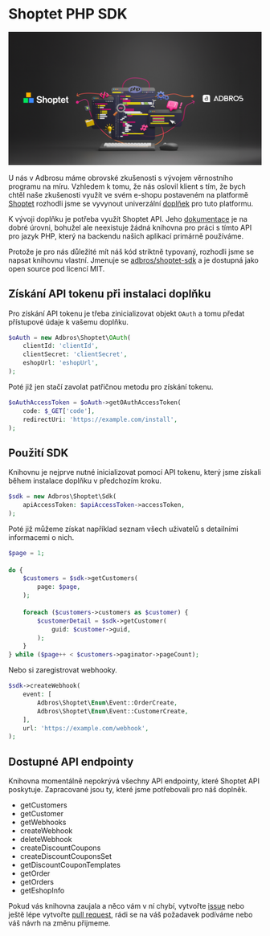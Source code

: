 # Shoptet PHP SDK

![Ilustrační obrázek](assets/article.png)

U nás v Adbrosu máme obrovské zkušenosti s vývojem věrnostního programu na míru. Vzhledem k tomu, že nás oslovil klient s tím, že bych chtěl naše zkušenosti využít ve svém e-shopu postaveném na platformě [Shoptet](https://www.shoptet.cz/) rozhodli jsme se vyvynout univerzální [doplňek](https://doplnky.shoptet.cz/) pro tuto platformu.

K vývoji doplňku je potřeba využít Shoptet API. Jeho [dokumentace](https://shoptet.docs.apiary.io) je na dobré úrovni, bohužel ale neexistuje žádná knihovna pro práci s tímto API pro jazyk PHP, který na backendu našich aplikací primárně používáme. 

Protože je pro nás důležité mít náš kód striktně typovaný, rozhodli jsme se napsat knihovnu vlastní. Jmenuje se [adbros/shoptet-sdk](https://packagist.org/packages/adbros/shoptet-sdk) a je dostupná jako open source pod licencí MIT.

## Získání API tokenu při instalaci doplňku

Pro získání API tokenu je třeba zinicializovat objekt `OAuth`  a tomu předat přístupové údaje k vašemu doplňku.

```php
$oAuth = new Adbros\Shoptet\OAuth(
	clientId: 'clientId',
	clientSecret: 'clientSecret',
	eshopUrl: 'eshopUrl',
);
```

Poté již jen stačí zavolat patřičnou metodu pro získání tokenu.

```php
$oAuthAccessToken = $oAuth->getOAuthAccessToken(
	code: $_GET['code'],
	redirectUri: 'https://example.com/install',
);
```

## Použití SDK

Knihovnu je nejprve nutné inicializovat pomocí API tokenu, který jsme získali během instalace doplňku v předchozím kroku.

```php
$sdk = new Adbros\Shoptet\Sdk(
	apiAccessToken: $apiAccessToken->accessToken,
);
```

Poté již můžeme získat například seznam všech uživatelů s detailními informacemi o nich.

```php
$page = 1;

do {
	$customers = $sdk->getCustomers(
        page: $page,
    );
	
	foreach ($customers->customers as $customer) {
		$customerDetail = $sdk->getCustomer(
            guid: $customer->guid,
        );
	}
} while ($page++ < $customers->paginator->pageCount);
```

Nebo si zaregistrovat webhooky.

```php
$sdk->createWebhook(
    event: [
        Adbros\Shoptet\Enum\Event::OrderCreate,
        Adbros\Shoptet\Enum\Event::CustomerCreate,
    ],
    url: 'https://example.com/webhook',
);
```

## Dostupné API endpointy

Knihovna momentálně nepokrývá všechny API endpointy, které Shoptet API poskytuje. Zapracované jsou ty, které jsme potřebovali pro náš doplněk.

- getCustomers
- getCustomer
- getWebhooks
- createWebhook
- deleteWebhook
- createDiscountCoupons
- createDiscountCouponsSet
- getDiscountCouponTemplates
- getOrder
- getOrders
- getEshopInfo

Pokud vás knihovna zaujala a něco vám v ní chybí, vytvořte [issue](https://github.com/adbrosaci/shoptet-sdk/issues) nebo ještě lépe vytvořte [pull request](https://github.com/adbrosaci/shoptet-sdk/pulls), rádi se na váš požadavek podíváme nebo váš návrh na změnu přijmeme.
